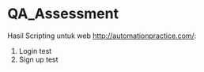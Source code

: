 # QA_Assessment
Hasil Scripting untuk web http://automationpractice.com/:
 1. Login test
 2. Sign up test 
